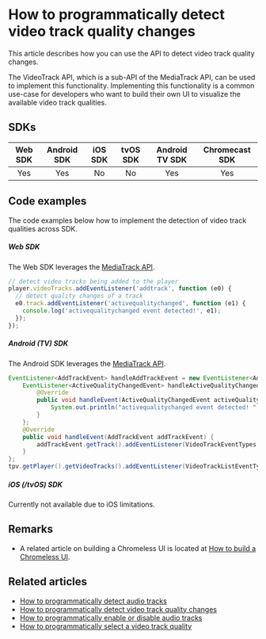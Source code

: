 # How to programmatically detect video track quality changes

This article describes how you can use the API to detect video track quality changes.

The VideoTrack API, which is a sub-API of the MediaTrack API, can be used to implement this functionality.
Implementing this functionality is a common use-case for developers who want to build their own UI to visualize the available video track qualities.

## SDKs

| Web SDK | Android SDK | iOS SDK | tvOS SDK | Android TV SDK | Chromecast SDK |
| :-----: | :---------: | :-----: | :------: | :------------: | :------------: |
|   Yes   |     Yes     |   No    |    No    |      Yes       |      Yes       |

## Code examples

The code examples below how to implement the detection of video track qualities across SDK.

##### Web SDK

The Web SDK leverages the [MediaTrack API](pathname:///theoplayer/v10/api-reference/web/interfaces/MediaTrack.html).

```js
// detect video tracks being added to the player
player.videoTracks.addEventListener('addtrack', function (e0) {
  // detect quality changes of a track
  e0.track.addEventListener('activequalitychanged', function (e1) {
    console.log('activequalitychanged event detected!', e1);
  });
});
```

##### Android (TV) SDK

The Android SDK leverages the [MediaTrack API](pathname:///theoplayer/v10/api-reference/android/com/theoplayer/android/api/player/track/mediatrack/MediaTrackList.html).

```java
EventListener<AddTrackEvent> handleAddTrackEvent = new EventListener<AddTrackEvent>() {
    EventListener<ActiveQualityChangedEvent> handleActiveQualityChangedEvent = new EventListener<ActiveQualityChangedEvent>() {
        @Override
        public void handleEvent(ActiveQualityChangedEvent activeQualityChangedEvent) {
            System.out.println("activequalitychanged event detected! " + activeQualityChangedEvent.getQuality().toString());
        }
    };
    @Override
    public void handleEvent(AddTrackEvent addTrackEvent) {
        addTrackEvent.getTrack().addEventListener(VideoTrackEventTypes.ACTIVEQUALITYCHANGEDEVENT, handleActiveQualityChangedEvent);
    }
};
tpv.getPlayer().getVideoTracks().addEventListener(VideoTrackListEventTypes.ADDTRACK, handleAddTrackEvent);
```

##### iOS (/tvOS) SDK

Currently not available due to iOS limitations.

## Remarks

- A related article on building a Chromeless UI is located at [How to build a Chromeless UI](../../how-to-guides/11-ui/06-how-to-build-chromeless-ui.mdx).

## Related articles

- [How to programmatically detect audio tracks](02-how-to-detect-audio-tracks.md)
- [How to programmatically detect video track quality changes](07-how-to-detect-video-track-quality-changes.md)
- [How to programmatically enable or disable audio tracks](01-how-to-enable-disable-audio-tracks.md)
- [How to programmatically select a video track quality](03-how-to-select-video-track-quality.md)
